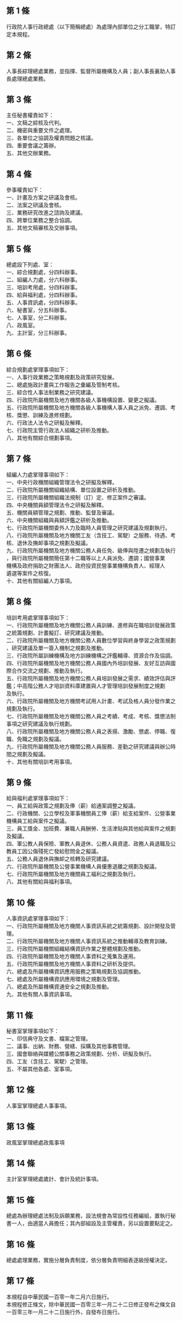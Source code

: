 第 1 條
-------
行政院人事行政總處（以下簡稱總處）為處理內部單位之分工職掌，特訂  
定本規程。

第 2 條
-------
人事長綜理總處業務，並指揮、監督所屬機構及人員；副人事長襄助人事  
長處理總處業務。

第 3 條
-------
主任秘書權責如下：  
一、文稿之綜核及代判。  
二、機密與重要文件之處理。  
三、各單位之協調及權責問題之核議。  
四、重要會議之籌辦。  
五、其他交辦業務。

第 4 條
-------
參事權責如下：  
一、計畫及方案之研議及會核。  
二、法案之研議及會核。  
三、業務研究改進之諮詢及建議。  
四、跨單位業務之整合協調。  
五、其他文稿審核及交辦事項。

第 5 條
-------
總處設下列處、室：  
一、綜合規劃處，分四科辦事。  
二、組編人力處，分六科辦事。  
三、培訓考用處，分四科辦事。  
四、給與福利處，分四科辦事。  
五、人事資訊處，分四科辦事。  
六、秘書室，分五科辦事。  
七、人事室，分二科辦事。  
八、政風室。  
九、主計室，分三科辦事。

第 6 條
-------
綜合規劃處掌理事項如下：  
一、人事行政業務之策略規劃及政策研究發展。  
二、總處施政計畫與工作報告之彙編及管制考核。  
三、綜合性人事法制業務之研究建議。  
四、行政院所屬機關及地方機關各級人事機構設置、變更之擬議。  
五、行政院所屬機關及地方機關各級人事機構人事人員之派免、遷調、考  
    核、獎懲、訓練及進修規劃。  
六、行政法人法令之研擬及解釋。  
七、行政院主管行政法人組織之研析及推動。  
八、其他有關綜合規劃事項。

第 7 條
-------
組編人力處掌理事項如下：  
一、中央行政機關組織管理法令之研擬及解釋。  
二、行政院所屬機關組織結構、單位設置之研析及推動。  
三、行政院所屬機關組織法規制（訂）定、修正案件之審議。  
四、中央機關員額管理法令之研擬及解釋。  
五、機關員額管理之規劃、推動、監督及審議。  
六、中央機關組織與員額評鑑之研析及推動。  
七、行政院所屬機關委外人力及臨時人員管理之研究建議及規劃執行。  
八、行政院所屬機關及地方機關工友（含技工、駕駛）之服務、待遇、考  
    核、退休及撫卹事項之規劃及擬議。  
九、行政院所屬機關及地方機關公務人員任免、級俸與陞遷之規劃及執行  
    ，與行政院所屬機關簡任第十二職等以上人員派免、遷調；國營事業  
    機構及政府捐助之財團法人、政府投資民營事業機構負責人、經理人  
    遴選等案件之核復。  
十、其他有關組編人力事項。

第 8 條
-------
培訓考用處掌理事項如下：  
一、行政院所屬機關及地方機關公務人員訓練、進修與在職培訓發展政策  
    之統籌規劃、計畫擬訂、研究建議及推動。  
二、行政院所屬機關及地方機關公務人員數位學習與終身學習之政策規劃  
    、研究建議及單一簽入機制之規劃及推動。  
三、行政院所屬訓練機構及地方訓練機構之評鑑輔導、資源合作及協調。  
四、行政院所屬機關及地方機關公務人員國內外培訓發展、友好互訪與國  
    際合作交流之規劃、推動及執行。  
五、行政院所屬機關及地方機關公務人員培訓發展之需求、績效評估與評  
    鑑；中高階公務人才培訓資料庫建置與人才管理培訓發展制度之規劃  
    及執行。  
六、行政院所屬機關及地方機關考試用人計畫、考試及格人員分發作業之  
    規劃及執行。  
七、行政院所屬機關及地方機關公務人員之考績、考成、考核、獎懲法制  
    事項之研究建議及執行規劃。  
八、行政院所屬機關及地方機關公務人員之表揚、激勵、懲處、停職、復  
    職、免職之規劃及擬議。  
九、行政院所屬機關及地方機關公務人員服務、差勤之研究建議與辦公時  
    間之規劃及擬議。  
十、其他有關培訓考用事項。

第 9 條
-------
給與福利處掌理事項如下：  
一、員工給與政策之規劃及俸（薪）給通案調整之擬議。  
二、行政機關、公立學校及軍事機關員工俸（薪）給支給案件、公營事業  
    機構員工給與案件之擬議。  
三、員工獎金、加班費、兼職人員酬勞、生活津貼與其他給與案件之規劃  
    及擬議。  
四、軍公教人員保險、軍教人員退休、公務人員資遣、政務人員退職及公  
    教員工因公傷殘死亡發給慰問金之擬議。  
五、公務人員退休與撫卹之核轉及研究建議。  
六、行政院所屬機關及公營事業機構人員優惠退離之規劃及擬議。  
七、行政院所屬機關及地方機關員工福利之規劃及執行。  
八、其他有關給與福利事項。

第 10 條
--------
人事資訊處掌理事項如下：  
一、行政院所屬機關及地方機關人事資訊系統之統籌規劃、設計開發及管  
    理。  
二、行政院所屬機關及地方機關人事資訊系統之推動輔導及教育訓練。  
三、行政院所屬機關組織結構資訊作業之整體規劃及推動。  
四、行政院所屬機關及地方機關人事資料之蒐集及運用。  
五、行政院所屬機關及地方機關人事資料之研析及提供。  
六、總處及所屬機構資訊應用服務之策略規劃及協調推動。  
七、總處及所屬機構資訊應用環境之規劃及管理。  
八、總處及所屬機構資通安全之規劃及推動。  
九、其他有關人事資訊事項。

第 11 條
--------
秘書室掌理事項如下：  
一、印信典守及文書、檔案之管理。  
二、議事、出納、財務、營繕、採購及其他事務管理。  
三、國會聯絡與媒體公關事務之政策規劃、分析、研擬及執行。  
四、工友（含技工、駕駛）之管理。  
五、不屬其他各處、室事項。

第 12 條
--------
人事室掌理總處人事事項。

第 13 條
--------
政風室掌理總處政風事項

第 14 條
--------
主計室掌理總處歲計、會計及統計事項。

第 15 條
--------
總處為辦理總處法制及訴願業務，設法規會為常設性任務編組，置執行秘  
書一人，由適當人員擔任；其內部組設及主管權責，另以設置要點定之。

第 16 條
--------
總處處理業務，實施分層負責制度，依分層負責明細表逐級授權決定。

第 17 條
--------
本規程自中華民國一百零一年二月六日施行。  
本規程修正條文，除中華民國一百零三年一月二十二日修正發布之條文自  
一百零三年一月二十二日施行外，自發布日施行。

